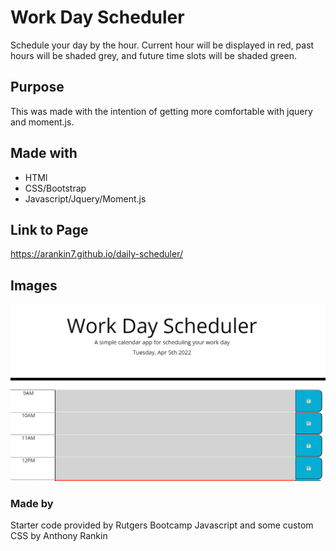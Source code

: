 # Work Day Scheduler 
Schedule your day by the hour.  Current hour will be displayed in red, past hours will be shaded grey, and future time slots will be shaded green.

## Purpose
This was made with the intention of getting more comfortable with jquery and moment.js.

## Made with 
* HTMl
* CSS/Bootstrap
* Javascript/Jquery/Moment.js

## Link to Page
https://arankin7.github.io/daily-scheduler/

## Images
![](./assets/images/scrnShot.png)

### Made by
Starter code provided by Rutgers Bootcamp
Javascript and some custom CSS by Anthony Rankin
